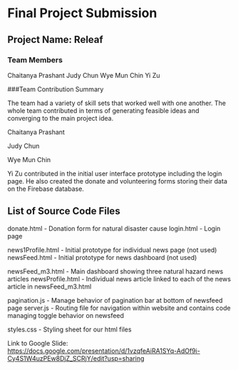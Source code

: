 # Final Project Submission 

## Project Name: Releaf
### Team Members

Chaitanya Prashant
Judy Chun
Wye Mun Chin
Yi Zu

###Team Contribution Summary

The team had a variety of skill sets that worked well with one another. The whole team contributed in terms of generating feasible ideas and converging to the main project idea. 

Chaitanya Prashant


Judy Chun


Wye Mun Chin 


Yi Zu contributed in the initial user interface prototype including the login page. He also created the donate and volunteering forms storing their data on the Firebase database. 

## List of Source Code Files 

donate.html - Donation form for natural disaster cause 
login.html - Login page

news1Profile.html - Initial prototype for individual news page (not used)
newsFeed.html - Initial prototype for news dashboard (not used)

newsFeed_m3.html - Main dashboard showing three natural hazard news articles
newsProfile.html - Individual news article linked to each of the news article in newsFeed_m3.html

pagination.js - Manage behavior of pagination bar at bottom of newsfeed page
server.js - Routing file for navigation within website and contains code managing toggle behavior on newsfeed 

styles.css - Styling sheet for our html files

Link to Google Slide: https://docs.google.com/presentation/d/1vzqfeAiRA1SYq-AdOf9i-Cy4S1W4uzPEw8DjZ_SCRjY/edit?usp=sharing

